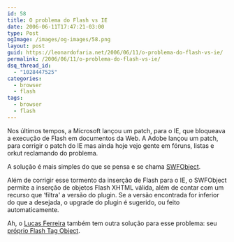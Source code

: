 ```yaml
---
id: 58
title: O problema do Flash vs IE
date: 2006-06-11T17:47:21-03:00
type: Post
ogImage: /images/og-images/58.png
layout: post
guid: https://leonardofaria.net/2006/06/11/o-problema-do-flash-vs-ie/
permalink: /2006/06/11/o-problema-do-flash-vs-ie/
dsq_thread_id:
  - "1028447525"
categories:
  - browser
  - flash
tags:
  - browser
  - flash
---
```

Nos últimos tempos, a Microsoft lançou um patch, para o IE, que bloqueava a execução de Flash em documentos da Web. A Adobe lançou um patch, para corrigir o patch do IE mas ainda hoje vejo gente em fóruns, listas e orkut reclamando do problema.

A solução é mais simples do que se pensa e se chama [SWFObject](http://blog.deconcept.com/swfobject/).

Além de corrigir esse tormento da inserção de Flash para o IE, o SWFObject permite a inserção de objetos Flash XHTML válida, além de contar com um recurso que &#8216;filtra' a versão do plugin. Se a versão encontrada for inferior do que a desejada, o upgrade do plugin é sugerido, ou feito automaticamente.

Ah, o [Lucas Ferreira](http://www.lucasferreira.com/) também tem outra solução para esse problema: seu [próprio Flash Tag Object](http://www.lucasferreira.com/flashtag/).
